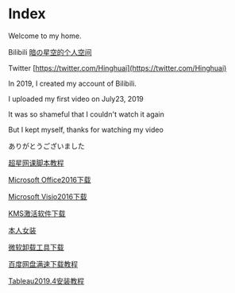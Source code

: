 # Index

Welcome to my home.

Bilibili   [暗の星空的个人空间](https://space.bilibili.com/388456364)

Twitter   [https://twitter.com/Hinghuai](https://twitter.com/Hinghuai)

In 2019, I created my account of Bilibili.

I uploaded my first video on July23, 2019

It was so shameful that I couldn't watch it again

But I kept myself, thanks for watching my video

ありがとうございました

[超星网课脚本教程](https://hinghuai.github.io/超星网课脚本/超星网课脚本使用方法.html)

[Microsoft Office2016下载](https://hinghuai.github.io/Microsoft-Office安装/Microsoft-Office2016.html)

[Microsoft Visio2016下载](https://hinghuai.github.io/Microsoft-Visio2016/Microsoft-Visio2016.html)

[KMS激活软件下载](https://hinghuai.github.io/KMS24.3.0/KMS24.3.0.html)

[本人女装](https://t.bilibili.com/581097465854073518)

[微软卸载工具下载](https://hinghuai.lanzoui.com/i5zwMv9mepg)

[百度网盘满速下载教程](https://hinghuai.github.io/百度网盘满速下载教程/百度网盘满速下载教程.html)

[Tableau2019.4安装教程](https://hinghuai.github.io/Tableau2019.4安装教程/Tableau2019.4安装教程.html)
